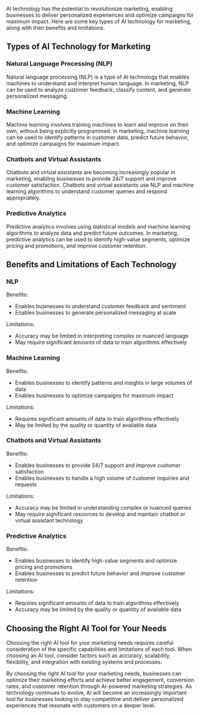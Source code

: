 
AI technology has the potential to revolutionize marketing, enabling businesses to deliver personalized experiences and optimize campaigns for maximum impact. Here are some key types of AI technology for marketing, along with their benefits and limitations.

Types of AI Technology for Marketing
------------------------------------

### Natural Language Processing (NLP)

Natural language processing (NLP) is a type of AI technology that enables machines to understand and interpret human language. In marketing, NLP can be used to analyze customer feedback, classify content, and generate personalized messaging.

### Machine Learning

Machine learning involves training machines to learn and improve on their own, without being explicitly programmed. In marketing, machine learning can be used to identify patterns in customer data, predict future behavior, and optimize campaigns for maximum impact.

### Chatbots and Virtual Assistants

Chatbots and virtual assistants are becoming increasingly popular in marketing, enabling businesses to provide 24/7 support and improve customer satisfaction. Chatbots and virtual assistants use NLP and machine learning algorithms to understand customer queries and respond appropriately.

### Predictive Analytics

Predictive analytics involves using statistical models and machine learning algorithms to analyze data and predict future outcomes. In marketing, predictive analytics can be used to identify high-value segments, optimize pricing and promotions, and improve customer retention.

Benefits and Limitations of Each Technology
-------------------------------------------

### NLP

Benefits:

* Enables businesses to understand customer feedback and sentiment
* Enables businesses to generate personalized messaging at scale

Limitations:

* Accuracy may be limited in interpreting complex or nuanced language
* May require significant amounts of data to train algorithms effectively

### Machine Learning

Benefits:

* Enables businesses to identify patterns and insights in large volumes of data
* Enables businesses to optimize campaigns for maximum impact

Limitations:

* Requires significant amounts of data to train algorithms effectively
* May be limited by the quality or quantity of available data

### Chatbots and Virtual Assistants

Benefits:

* Enables businesses to provide 24/7 support and improve customer satisfaction
* Enables businesses to handle a high volume of customer inquiries and requests

Limitations:

* Accuracy may be limited in understanding complex or nuanced queries
* May require significant resources to develop and maintain chatbot or virtual assistant technology

### Predictive Analytics

Benefits:

* Enables businesses to identify high-value segments and optimize pricing and promotions
* Enables businesses to predict future behavior and improve customer retention

Limitations:

* Requires significant amounts of data to train algorithms effectively
* Accuracy may be limited by the quality or quantity of available data

Choosing the Right AI Tool for Your Needs
-----------------------------------------

Choosing the right AI tool for your marketing needs requires careful consideration of the specific capabilities and limitations of each tool. When choosing an AI tool, consider factors such as accuracy, scalability, flexibility, and integration with existing systems and processes.

By choosing the right AI tool for your marketing needs, businesses can optimize their marketing efforts and achieve better engagement, conversion rates, and customer retention through AI-powered marketing strategies. As technology continues to evolve, AI will become an increasingly important tool for businesses looking to stay competitive and deliver personalized experiences that resonate with customers on a deeper level.
